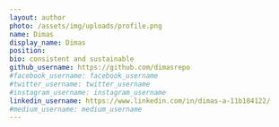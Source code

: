 ```yaml
---
layout: author
photo: /assets/img/uploads/profile.png
name: Dimas
display_name: Dimas
position: 
bio: consistent and sustainable
github_username: https://github.com/dimasrepo
#facebook_username: facebook_username
#twitter_username: twitter_username
#instagram_username: instagram_username
linkedin_username: https://www.linkedin.com/in/dimas-a-11b184122/
#medium_username: medium_username
---
```



